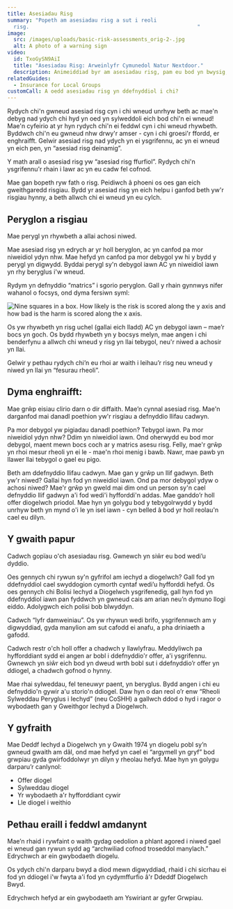 ```yaml
---
title: Asesiadau Risg
summary: "Popeth am asesiadau risg a sut i reoli
  risg.                                                      "
image:
  src: /images/uploads/basic-risk-assessments_orig-2-.jpg
  alt: A photo of a warning sign
video:
  id: TxoGySN9AiI
  title: "Asesiadau Risg: Arweinlyfr Cymunedol Natur Nextdoor."
  description: Animeiddiad byr am asesiadau risg, pam eu bod yn bwysig, a sut i wneud un.
relatedGuides:
  - Insurance for Local Groups
customCall: A oedd asesiadau risg yn ddefnyddiol i chi?
---
```

Rydych chi'n gwneud asesiad risg cyn i chi wneud unrhyw beth ac mae'n debyg nad ydych chi hyd yn oed yn sylweddoli eich bod chi'n ei wneud! Mae'n cyfeirio at yr hyn rydych chi'n ei feddwl cyn i chi wneud rhywbeth. Byddwch chi'n eu gwneud nhw drwy'r amser - cyn i chi groesi'r ffordd, er enghraifft. Gelwir asesiad risg nad ydych yn ei ysgrifennu, ac yn ei wneud yn eich pen, yn “asesiad risg deinamig”.

Y math arall o asesiad risg yw “asesiad risg ffurfiol”. Rydych chi'n ysgrifennu'r rhain i lawr ac yn eu cadw fel cofnod.

Mae gan bopeth ryw fath o risg. Peidiwch â phoeni os oes gan eich gweithgaredd risgiau. Bydd yr asesiad risg yn eich helpu i ganfod beth yw'r risgiau hynny, a beth allwch chi ei wneud yn eu cylch.

## Peryglon a risgiau

Mae perygl yn rhywbeth a allai achosi niwed.

Mae asesiad risg yn edrych ar yr holl beryglon, ac yn canfod pa mor niweidiol ydyn nhw. Mae hefyd yn canfod pa mor debygol yw hi y bydd y perygl yn digwydd. Byddai perygl sy'n debygol iawn AC yn niweidiol iawn yn rhy beryglus i'w wneud.

Rydym yn defnyddio “matrics” i sgorio peryglon. Gall y rhain gynnwys nifer wahanol o focsys, ond dyma fersiwn syml:

![Nine squares in a box. How likely is the risk is scored along the y axis and how bad is the harm is scored along the x axis.](/images/uploads/riskassessmentmatrix.jpg "A risk assessment matrix")

Os yw rhywbeth yn risg uchel (gallai eich lladd) AC yn debygol iawn – mae’r bocs yn goch. Os bydd rhywbeth yn y bocsys melyn, mae angen i chi benderfynu a allwch chi wneud y risg yn llai tebygol, neu'r niwed a achosir yn llai.



Gelwir y pethau rydych chi’n eu rhoi ar waith i leihau’r risg neu wneud y niwed yn llai yn “fesurau rheoli”.



## Dyma enghraifft:



Mae grŵp eisiau clirio darn o dir diffaith. Mae’n cynnal asesiad risg. Mae'n darganfod mai danadl poethion yw'r risgiau a defnyddio llifau cadwyn.



Pa mor debygol yw pigiadau danadl poethion? Tebygol iawn. Pa mor niweidiol ydyn nhw? Ddim yn niweidiol iawn. Ond oherwydd eu bod mor debygol, maent mewn bocs coch ar y matrics asesu risg. Felly, mae'r grŵp yn rhoi mesur rheoli yn ei le - mae'n rhoi menig i bawb. Nawr, mae pawb yn llawer llai tebygol o gael eu pigo.



Beth am ddefnyddio llifau cadwyn. Mae gan y grŵp un llif gadwyn. Beth yw'r niwed? Gallai hyn fod yn niweidiol iawn. Ond pa mor debygol ydyw o achosi niwed? Mae'r grŵp yn gweld mai dim ond un person sy'n cael defnyddio llif gadwyn a'i fod wedi'i hyfforddi'n addas. Mae ganddo’r holl offer diogelwch priodol. Mae hyn yn golygu bod y tebygolrwydd y bydd unrhyw beth yn mynd o'i le yn isel iawn - cyn belled â bod yr holl reolau'n cael eu dilyn.



## Y gwaith papur



Cadwch gopïau o'ch asesiadau risg. Gwnewch yn siŵr eu bod wedi’u dyddio.



Oes gennych chi rywun sy'n gyfrifol am iechyd a diogelwch? Gall fod yn ddefnyddiol cael swyddogion cymorth cyntaf wedi’u hyfforddi hefyd. Os oes gennych chi Bolisi Iechyd a Diogelwch ysgrifenedig, gall hyn fod yn ddefnyddiol iawn pan fyddwch yn gwneud cais am arian neu’n dymuno llogi eiddo. Adolygwch eich polisi bob blwyddyn.



Cadwch “lyfr damweiniau”. Os yw rhywun wedi brifo, ysgrifennwch am y digwyddiad, gyda manylion am sut cafodd ei anafu, a pha driniaeth a gafodd.



Cadwch restr o'ch holl offer a chadwch y llawlyfrau. Meddyliwch pa hyfforddiant sydd ei angen ar bobl i ddefnyddio'r offer, a'i ysgrifennu. Gwnewch yn siŵr eich bod yn dweud wrth bobl sut i ddefnyddio’r offer yn ddiogel, a chadwch gofnod o hynny.



Mae rhai sylweddau, fel teneuwyr paent, yn beryglus. Bydd angen i chi eu defnyddio'n gywir a'u storio'n ddiogel. Daw hyn o dan reol o’r enw “Rheoli Sylweddau Peryglus i Iechyd” (neu CoSHH) a gallwch ddod o hyd i ragor o wybodaeth gan y Gweithgor Iechyd a Diogelwch.



## Y gyfraith



Mae Deddf Iechyd a Diogelwch yn y Gwaith 1974 yn diogelu pobl sy’n gwneud gwaith am dâl, ond mae hefyd yn cael ei “argymell yn gryf” bod grwpiau gyda gwirfoddolwyr yn dilyn y rheolau hefyd. Mae hyn yn golygu darparu’r canlynol:
* Offer diogel
* Sylweddau diogel
* Yr wybodaeth a'r hyfforddiant cywir
* Lle diogel i weithio



## Pethau eraill i feddwl amdanynt



Mae’n rhaid i rywfaint o waith gydag oedolion a phlant agored i niwed gael ei wneud gan rywun sydd ag “archwiliad cofnod troseddol manylach.” Edrychwch ar ein gwybodaeth diogelu.



Os ydych chi'n darparu bwyd a diod mewn digwyddiad, rhaid i chi sicrhau ei fod yn ddiogel i'w fwyta a'i fod yn cydymffurfio â'r Ddeddf Diogelwch Bwyd.



Edrychwch hefyd ar ein gwybodaeth am Yswiriant ar gyfer Grwpiau. 


